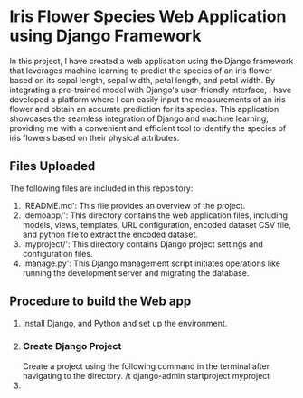 # Iris Flower Species Web Application using Django Framework

In this project, I have created a web application using the Django framework that leverages machine learning to predict the species of an iris flower based on its sepal length, sepal width, petal length, and petal width. By integrating a pre-trained model with Django's user-friendly interface, I have developed a platform where I can easily input the measurements of an iris flower and obtain an accurate prediction for its species. This application showcases the seamless integration of Django and machine learning, providing me with a convenient and efficient tool to identify the species of iris flowers based on their physical attributes.

## Files Uploaded
The following files are included in this repository:
1. 'README.md': This file provides an overview of the project.
2. 'demoapp/': This directory contains the web application files, including models, views, templates, URL configuration, encoded dataset CSV file, and python file to extract the encoded dataset.
3. 'myproject/': This directory contains Django project settings and configuration files.
4. 'manage.py': This Django management script initiates operations like running the development server and migrating the database.

## Procedure to build the Web app
1. Install Django, and Python and set up the environment.
2. ### Create Django Project
   Create a project using the following command in the terminal after navigating to the directory. /t
   django-admin startproject myproject
4. 
   

